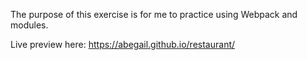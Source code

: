 The purpose of this exercise is for me to practice using Webpack and modules.

Live preview here: https://abegail.github.io/restaurant/
